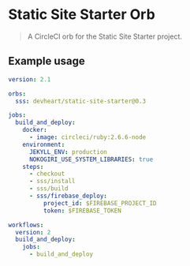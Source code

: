 # Static Site Starter Orb
> A CircleCI orb for the Static Site Starter project.

## Example usage
```yaml
version: 2.1

orbs:
  sss: devheart/static-site-starter@0.3

jobs:
  build_and_deploy:
    docker:
      - image: circleci/ruby:2.6.6-node
    environment:
      JEKYLL_ENV: production
      NOKOGIRI_USE_SYSTEM_LIBRARIES: true
    steps:
      - checkout
      - sss/install
      - sss/build
      - sss/firebase_deploy:
          project_id: $FIREBASE_PROJECT_ID
          token: $FIREBASE_TOKEN

workflows:
  version: 2
  build_and_deploy:
    jobs:
      - build_and_deploy
```
